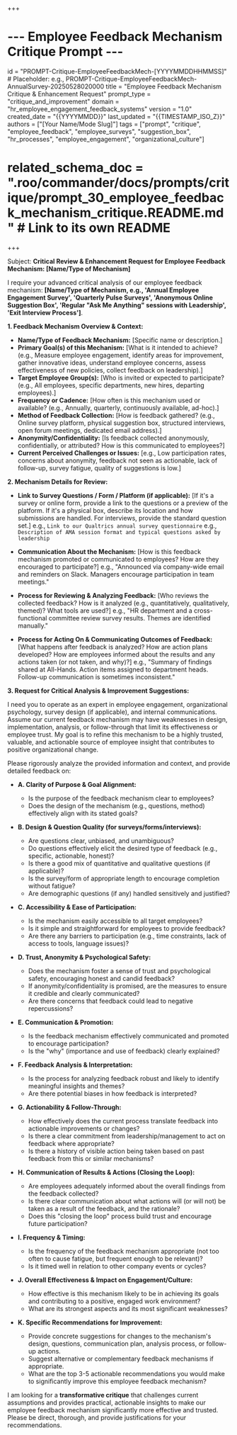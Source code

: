 +++
# --- Employee Feedback Mechanism Critique Prompt ---
id = "PROMPT-Critique-EmployeeFeedbackMech-[YYYYMMDDHHMMSS]" # Placeholder: e.g., PROMPT-Critique-EmployeeFeedbackMech-AnnualSurvey-20250528020000
title = "Employee Feedback Mechanism Critique & Enhancement Request"
prompt_type = "critique_and_improvement"
domain = "hr_employee_engagement_feedback_systems"
version = "1.0"
created_date = "{{YYYYMMDD}}"
last_updated = "{{TIMESTAMP_ISO_Z}}"
authors = ["[Your Name/Mode Slug]"]
tags = ["prompt", "critique", "employee_feedback", "employee_surveys", "suggestion_box", "hr_processes", "employee_engagement", "organizational_culture"]
# related_schema_doc = ".roo/commander/docs/prompts/critique/prompt_30_employee_feedback_mechanism_critique.README.md" # Link to its own README
+++

Subject: **Critical Review & Enhancement Request for Employee Feedback Mechanism: [Name/Type of Mechanism]**

I require your advanced critical analysis of our employee feedback mechanism: **[Name/Type of Mechanism, e.g., 'Annual Employee Engagement Survey', 'Quarterly Pulse Surveys', 'Anonymous Online Suggestion Box', 'Regular "Ask Me Anything" sessions with Leadership', 'Exit Interview Process']**.

**1. Feedback Mechanism Overview & Context:**
   *   **Name/Type of Feedback Mechanism:** [Specific name or description.]
   *   **Primary Goal(s) of this Mechanism:** [What is it intended to achieve? (e.g., Measure employee engagement, identify areas for improvement, gather innovative ideas, understand employee concerns, assess effectiveness of new policies, collect feedback on leadership).]
   *   **Target Employee Group(s):** [Who is invited or expected to participate? (e.g., All employees, specific departments, new hires, departing employees).]
   *   **Frequency or Cadence:** [How often is this mechanism used or available? (e.g., Annually, quarterly, continuously available, ad-hoc).]
   *   **Method of Feedback Collection:** [How is feedback gathered? (e.g., Online survey platform, physical suggestion box, structured interviews, open forum meetings, dedicated email address).]
   *   **Anonymity/Confidentiality:** [Is feedback collected anonymously, confidentially, or attributed? How is this communicated to employees?]
   *   **Current Perceived Challenges or Issues:** [e.g., Low participation rates, concerns about anonymity, feedback not seen as actionable, lack of follow-up, survey fatigue, quality of suggestions is low.]

**2. Mechanism Details for Review:**

*   **Link to Survey Questions / Form / Platform (if applicable):**
    [If it's a survey or online form, provide a link to the questions or a preview of the platform. If it's a physical box, describe its location and how submissions are handled. For interviews, provide the standard question set.]
    e.g., `Link to our Qualtrics annual survey questionnaire`
    e.g., `Description of AMA session format and typical questions asked by leadership`

*   **Communication About the Mechanism:**
    [How is this feedback mechanism promoted or communicated to employees? How are they encouraged to participate?]
    e.g., "Announced via company-wide email and reminders on Slack. Managers encourage participation in team meetings."

*   **Process for Reviewing & Analyzing Feedback:**
    [Who reviews the collected feedback? How is it analyzed (e.g., quantitatively, qualitatively, themed)? What tools are used?]
    e.g., "HR department and a cross-functional committee review survey results. Themes are identified manually."

*   **Process for Acting On & Communicating Outcomes of Feedback:**
    [What happens after feedback is analyzed? How are action plans developed? How are employees informed about the results and any actions taken (or not taken, and why)?]
    e.g., "Summary of findings shared at All-Hands. Action items assigned to department heads. Follow-up communication is sometimes inconsistent."

**3. Request for Critical Analysis & Improvement Suggestions:**

I need you to operate as an expert in employee engagement, organizational psychology, survey design (if applicable), and internal communications. Assume our current feedback mechanism may have weaknesses in design, implementation, analysis, or follow-through that limit its effectiveness or employee trust. My goal is to refine this mechanism to be a highly trusted, valuable, and actionable source of employee insight that contributes to positive organizational change.

Please rigorously analyze the provided information and context, and provide detailed feedback on:

*   **A. Clarity of Purpose & Goal Alignment:**
    *   Is the purpose of the feedback mechanism clear to employees?
    *   Does the design of the mechanism (e.g., questions, method) effectively align with its stated goals?

*   **B. Design & Question Quality (for surveys/forms/interviews):**
    *   Are questions clear, unbiased, and unambiguous?
    *   Do questions effectively elicit the desired type of feedback (e.g., specific, actionable, honest)?
    *   Is there a good mix of quantitative and qualitative questions (if applicable)?
    *   Is the survey/form of appropriate length to encourage completion without fatigue?
    *   Are demographic questions (if any) handled sensitively and justified?

*   **C. Accessibility & Ease of Participation:**
    *   Is the mechanism easily accessible to all target employees?
    *   Is it simple and straightforward for employees to provide feedback?
    *   Are there any barriers to participation (e.g., time constraints, lack of access to tools, language issues)?

*   **D. Trust, Anonymity & Psychological Safety:**
    *   Does the mechanism foster a sense of trust and psychological safety, encouraging honest and candid feedback?
    *   If anonymity/confidentiality is promised, are the measures to ensure it credible and clearly communicated?
    *   Are there concerns that feedback could lead to negative repercussions?

*   **E. Communication & Promotion:**
    *   Is the feedback mechanism effectively communicated and promoted to encourage participation?
    *   Is the "why" (importance and use of feedback) clearly explained?

*   **F. Feedback Analysis & Interpretation:**
    *   Is the process for analyzing feedback robust and likely to identify meaningful insights and themes?
    *   Are there potential biases in how feedback is interpreted?

*   **G. Actionability & Follow-Through:**
    *   How effectively does the current process translate feedback into actionable improvements or changes?
    *   Is there a clear commitment from leadership/management to act on feedback where appropriate?
    *   Is there a history of visible action being taken based on past feedback from this or similar mechanisms?

*   **H. Communication of Results & Actions (Closing the Loop):**
    *   Are employees adequately informed about the overall findings from the feedback collected?
    *   Is there clear communication about what actions will (or will not) be taken as a result of the feedback, and the rationale?
    *   Does this "closing the loop" process build trust and encourage future participation?

*   **I. Frequency & Timing:**
    *   Is the frequency of the feedback mechanism appropriate (not too often to cause fatigue, but frequent enough to be relevant)?
    *   Is it timed well in relation to other company events or cycles?

*   **J. Overall Effectiveness & Impact on Engagement/Culture:**
    *   How effective is this mechanism likely to be in achieving its goals and contributing to a positive, engaged work environment?
    *   What are its strongest aspects and its most significant weaknesses?

*   **K. Specific Recommendations for Improvement:**
    *   Provide concrete suggestions for changes to the mechanism's design, questions, communication plan, analysis process, or follow-up actions.
    *   Suggest alternative or complementary feedback mechanisms if appropriate.
    *   What are the top 3-5 actionable recommendations you would make to significantly improve this employee feedback mechanism?

I am looking for a **transformative critique** that challenges current assumptions and provides practical, actionable insights to make our employee feedback mechanism significantly more effective and trusted. Please be direct, thorough, and provide justifications for your recommendations.